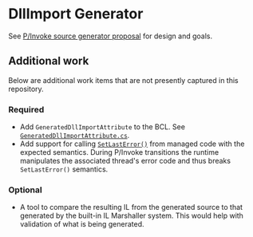 # DllImport Generator

See [P/Invoke source generator proposal](https://github.com/dotnet/runtime/blob/master/docs/design/features/source-generator-pinvokes.md) for design and goals.

## Additional work

Below are additional work items that are not presently captured in this repository.

### Required

* Add `GeneratedDllImportAttribute` to the BCL. See [`GeneratedDllImportAttribute.cs`](./DllImportGeneratorAttribute/GeneratedDllImportAttribute.cs).
* Add support for calling [`SetLastError()`](https://docs.microsoft.com/windows/win32/api/errhandlingapi/nf-errhandlingapi-setlasterror) from managed code with the expected semantics. During P/Invoke transitions the runtime manipulates the associated thread's error code and thus breaks `SetLastError()` semantics.

### Optional

* A tool to compare the resulting IL from the generated source to that generated by the built-in IL Marshaller system. This would help with validation of what is being generated.